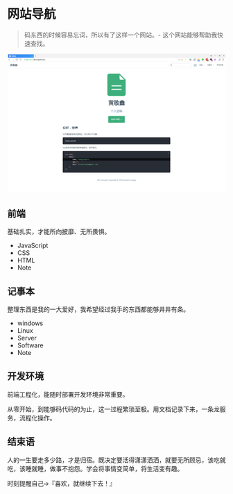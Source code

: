 # 网站导航

> 码东西的时候容易忘词，所以有了这样一个网站。- 这个网站能够帮助我快速查找。

[![screenshot](./about/screenshot.png)](https://docs.hjx24.com)

## 前端

基础扎实，才能所向披靡、无所畏惧。

- JavaScript
- CSS
- HTML
- Note

## 记事本

整理东西是我的一大爱好，我希望经过我手的东西都能够井井有条。

- windows
- Linux
- Server
- Software
- Note

## 开发环境

前端工程化，能随时部署开发环境非常重要。

从零开始，到能够码代码的为止，这一过程繁琐至极。用文档记录下来，一条龙服务，流程化操作。

## 结束语

人的一生要走多少路，才是归宿。既决定要活得潇潇洒洒，就要无所顾忌，该吃就吃，该睡就睡，做事不抱怨。学会将事情变简单，将生活变有趣。

时刻提醒自己➩『喜欢，就继续下去！』